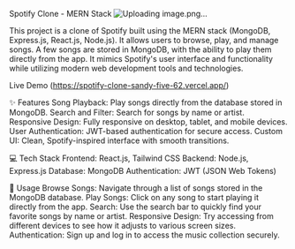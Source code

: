Spotify Clone - MERN Stack
![Uploading image.png…]()

This project is a clone of Spotify built using the MERN stack (MongoDB, Express.js, React.js, Node.js). It allows users to browse, play, and manage songs. A few songs are stored in MongoDB, with the ability to play them directly from the app. It mimics Spotify's user interface and functionality while utilizing modern web development tools and technologies.

Live Demo (https://spotify-clone-sandy-five-62.vercel.app/)

✨ Features
Song Playback: Play songs directly from the database stored in MongoDB.
Search and Filter: Search for songs by name or artist.
Responsive Design: Fully responsive on desktop, tablet, and mobile devices.
User Authentication: JWT-based authentication for secure access.
Custom UI: Clean, Spotify-inspired interface with smooth transitions.

💻 Tech Stack
Frontend: React.js, Tailwind CSS
Backend: Node.js, Express.js
Database: MongoDB
Authentication: JWT (JSON Web Tokens)

📖 Usage
Browse Songs: Navigate through a list of songs stored in the MongoDB database.
Play Songs: Click on any song to start playing it directly from the app.
Search: Use the search bar to quickly find your favorite songs by name or artist.
Responsive Design: Try accessing from different devices to see how it adjusts to various screen sizes.
Authentication: Sign up and log in to access the music collection securely.
